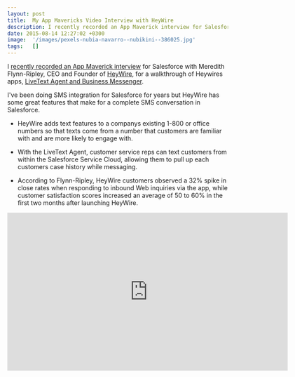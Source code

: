 ```yaml
---
layout: post
title:  My App Mavericks Video Interview with HeyWire
description: I recently recorded an App Maverick interview for Salesforce with Meredith Flynn-Ripley, CEO and Founder of HeyWire , for a walkthrough of Heywires apps, LiveText Agent and Business Messenger. Ive been doing SMS integration for Salesforce for years but HeyWire has some great features that make for a complete SMS conversation in Salesforce.  * HeyWire adds text features to a companys existing 1-800 or office numbers so  that texts come from a number that customers are familiar with and are more
date: 2015-08-14 12:27:02 +0300
image:  '/images/pexels-nubia-navarro--nubikini--386025.jpg'
tags:   []
---
```

<p>I <a href="https://www.salesforce.com/blog/2015/08/how-simple-text-app-mavericks.html">recently recorded an App Maverick interview</a> for Salesforce with Meredith Flynn-Ripley, CEO and Founder of <a href="http://www.heywire.com/">HeyWire</a>, for a walkthrough of Heywires apps, <a href="http://www.heywire.com/products/business-messenger/#.Vc3rR1NViko">LiveText Agent and Business Messenger</a>.</p>
<p>I've been doing SMS integration for Salesforce for years but HeyWire has some great features that make for a complete SMS conversation in Salesforce.</p>
<ul>
<li>
<p>HeyWire adds text features to a companys existing 1-800 or office numbers so that texts come from a number that customers are familiar with and are more likely to engage with.</p>
</li>
<li>
<p>With the LiveText Agent, customer service reps can text customers from within the Salesforce Service Cloud, allowing them to pull up each customers case history while messaging.</p>
</li>
<li>
<p>According to Flynn-Ripley, HeyWire customers observed a 32% spike in close rates when responding to inbound Web inquiries via the app, while customer satisfaction scores increased an average of 50 to 60% in the first two months after launching HeyWire.</p>
</li>
</ul>
<div class="flex-video"><iframe width="640" height="360" src="https://www.youtube.com/embed/QDlMnOQpsuY" frameborder="0" allowfullscreen></iframe></div>
